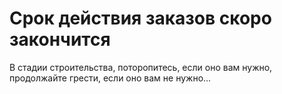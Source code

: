# Срок действия заказов скоро закончится

В стадии строительства, поторопитесь, если оно вам нужно, продолжайте грести, если оно вам не нужно...